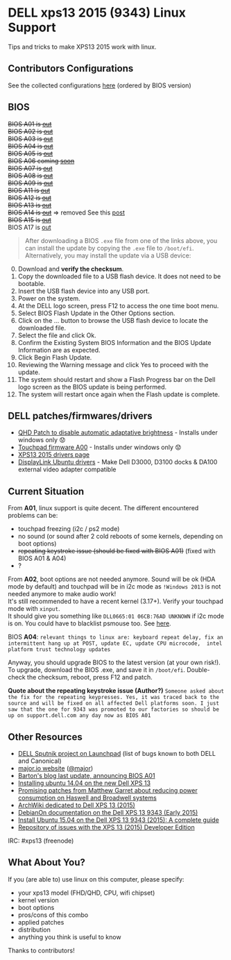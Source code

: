 # DELL xps13 2015 (9343) Linux Support

Tips and tricks to make XPS13 2015 work with linux.

## Contributors Configurations

See the collected configurations [here](configurations.md) (ordered by BIOS version)

## BIOS

~~BIOS A01 is [out](http://www.dell.com/support/home/us/en/04/Drivers/DriversDetails?driverID=RHPC0)~~  
~~BIOS A02 is [out](http://www.dell.com/support/home/en/en/nldhs1/Drivers/DriversDetails?driverId=F2PRR)~~  
~~BIOS A03 is [out](http://www.dell.com/support/home/en/en/nldhs1/Drivers/DriversDetails?driverId=XY677)~~  
~~BIOS A04 is [out](http://www.dell.com/support/home/us/en/04/Drivers/DriversDetails?driverId=133FN)~~  
~~BIOS A05 is [out](http://www.dell.com/support/home/us/en/04/Drivers/DriversDetails?driverID=YMRTD)~~  
~~BIOS A06 coming [soon](http://bartongeorge.net/2015/08/28/recent-fixes-for-xps-13-developer-edition/)~~  
~~BIOS A07 is [out](http://www.dell.com/support/home/us/en/04/Drivers/DriversDetails?driverId=28M21)~~  
~~BIOS A08 is [out](http://www.dell.com/support/Home/us/en/19/Drivers/DriversDetails?driverId=KTW00)~~   
~~BIOS A09 is [out](http://www.dell.com/support/home/us/en/04/Drivers/DriversDetails?driverId=MNWHN)~~  
~~BIOS A11 is [out](http://www.dell.com/support/home/fr/fr/frbsdt1/Drivers/DriversDetails?driverId=MYXCY)~~  
~~BIOS A12 is [out](http://www.dell.com/support/Home/us/en/19/Drivers/DriversDetails?driverId=W57K8)~~  
~~BIOS A13 is [out](http://www.dell.com/support/Home/us/en/19/Drivers/DriversDetails?driverId=5K69V)~~  
~~BIOS A14 is [out](http://www.dell.com/support/Home/us/en/19/Drivers/DriversDetails?driverId=43Y56)~~ => removed See this [post](https://github.com/mpalourdio/xps13/issues/103#issuecomment-367957009)  
~~BIOS A15 is [out](http://www.dell.com/support/Home/us/en/19/Drivers/DriversDetails?driverId=RTNYC)~~  
BIOS A17 is [out](https://www.dell.com/support/Home/ue/en/brbsdt1/Drivers/DriversDetails?driverId=X45GJ)  

>After downloading a BIOS `.exe` file from one of the links above, you can install the update by copying the `.exe` file to `/boot/efi`. Alternatively, you may install the update via a USB device:
 0. Download and **verify the checksum**.
 1. Copy the downloaded file to a USB flash device. It does not need to be bootable.
 2. Insert the USB flash device into any USB port.
 3. Power on the system.
 4. At the DELL logo screen, press F12 to access the one time boot menu.
 5. Select BIOS Flash Update in the Other Options section.
 6. Click on the ... button to browse the USB flash device to locate the downloaded file.
 7. Select the file and click Ok.
 8. Confirm the Existing System BIOS Information and the BIOS Update Information are as expected.
 9. Click Begin Flash Update.
 10. Reviewing the Warning message and click Yes to proceed with the update.
 11. The system should restart and show a Flash Progress bar on the Dell logo screen as the BIOS update is being performed.
 12. The system will restart once again when the Flash update is complete.

## DELL patches/firmwares/drivers

* [QHD Patch to disable automatic adaptative brightness](https://drive.google.com/file/d/0BwSnIxxl4kxkbXdSX2FkNE5OR1E/view?pli=1) - Installs under windows only :worried:
* [Touchpad firmware A00](http://downloads.dell.com/FOLDER02883019M/1/9343_Firmware_T792T_WN32_18.1.48_A00.EXE) - Installs under windows only :worried:
* [XPS13 2015 drivers page](http://www.dell.com/support/home/us/en/04/product-support/product/xps-13-9343-laptop/drivers)
* [DisplayLink Ubuntu drivers](http://www.displaylink.com/downloads/ubuntu.php) - Make Dell D3000, D3100 docks & DA100 external video adapter compatible

## Current Situation

From **A01**, linux support is quite decent. The different encountered problems can be:
 - touchpad freezing (i2c / ps2 mode)
 - no sound (or sound after 2 cold reboots of some kernels, depending on boot options)
 - ~~repeating keystroke issue (should be fixed with BIOS A01)~~ (fixed with BIOS A01 & A04)
 - ?
 
From **A02**, boot options are not needed anymore. Sound will be ok (HDA mode by default) and touchpad will be in i2c mode as ``!Windows 2013`` is not needed anymore to make audio work!  
It's still recommended to have a recent kernel (3.17+). Verify your touchpad mode with ``xinput``.  
It should give you something like ``DLL0665:01 06CB:76AD UNKNOWN`` if i2c mode is on. You could have to blacklist psmouse too. See [here](A07_02/psmouse-blacklist.conf).

BIOS **A04**: ``relevant things to linux are: keyboard repeat delay, fix an intermittent hang up at POST, update EC, update CPU microcode,  intel platform trust technology updates``

Anyway, you should upgrade BIOS to the latest version (at your own risk!). To upgrade, download the BIOS .exe, and save it in ``/boot/efi``. Double-check the checksum, reboot, press F12 and patch.

**Quote about the repeating keystroke issue (Author?)**
``Someone asked about the fix for the repeating keypresses. Yes, it was traced back to the source and will be fixed on all affected Dell platforms soon. I just saw that the one for 9343 was promoted to our factories so should be up on support.dell.com any day now as BIOS A01``

## Other Resources

* [DELL Sputnik project on Launchpad](https://bugs.launchpad.net/dell-sputnik) (list of bugs known to both DELL and Canonical)
* [major.io website](https://major.io/2015/02/03/linux-support-dell-xps-13-9343-2015-model/) ([@major](https://github.com/major))
* [Barton's blog last update, announcing BIOS A01](http://bartongeorge.net/2015/02/23/update-2-dell-xps-13-laptop-developer-edition-sputnik-gen-4/)
* [Installing ubuntu 14.04 on the new Dell XPS 13](http://forthescience.org/blog/2015/04/21/installing_ubuntu_14_04_on_the_new_dell_xps_13_v2)
* [Promising patches from Matthew Garret about reducing power consumption on Haswell and Broadwell systems](https://mjg59.dreamwidth.org/34868.html)
* [ArchWiki dedicated to Dell XPS 13 (2015)](https://wiki.archlinux.org/index.php/Dell_XPS_13_%282015%29)
* [DebianOn documentation on the Dell XPS 13 9343 (Early 2015)](https://wiki.debian.org/InstallingDebianOn/Dell/Dell%20XPS%2013%209343)
* [Install Ubuntu 15.04 on the Dell XPS 13 9343 (2015): A complete guide](http://hgdev.co/installing-ubuntu-15-04-on-the-dell-xps-13-9343-2015-a-complete-guide-update/)
* [Repository of issues with the XPS 13 (2015) Developer Edition](https://github.com/advancingu/XPS13Linux/issues)

IRC: #xps13 (freenode)

## What About You?

If you (are able to) use linux on this computer, please specify:
 - your xps13 model (FHD/QHD, CPU, wifi chipset)
 - kernel version
 - boot options
 - pros/cons of this combo
 - applied patches
 - distribution
 - anything you think is useful to know  
 
Thanks to contributors!
